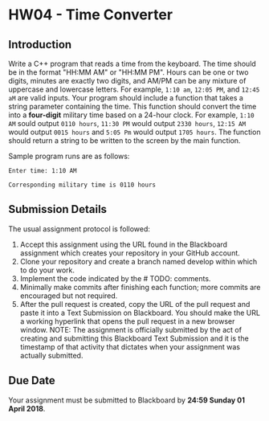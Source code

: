 # HW04 - Time Converter

## Introduction

Write a C++ program that reads a time from the keyboard. The time should be in the format "HH:MM AM" or "HH:MM PM". Hours can be one or two digits, minutes are exactly two digits, and AM/PM can be any mixture of uppercase and lowercase letters. For example, `1:10 am`, `12:05 PM`, and `12:45 aM` are valid inputs. Your program should include a function that takes a string parameter containing the time. This function should convert the time into a **four-digit** military time based on a 24-hour clock. For example, `1:10 AM` sould output `0110 hours`, `11:30 PM` would output `2330 hours`, `12:15 AM` would output `0015 hours` and `5:05 Pm` would output `1705 hours`. The function should return a string to be written to the screen by the main function.

Sample program runs are as follows:

```text
Enter time: 1:10 AM

Corresponding military time is 0110 hours
```

## Submission Details

The usual assignment protocol is followed:

1. Accept this assignment using the URL found in the Blackboard assignment which creates your repository in your GitHub account.
1. Clone your repository and create a branch named develop within which to do your work.
1. Implement the code indicated by the # TODO: comments.
1. Minimally make commits after finishing each function; more commits are encouraged but not required.
1. After the pull request is created, copy the URL of the pull request and paste it into a Text Submission on Blackboard. You should make the URL a working hyperlink that opens the pull request in a new browser window. NOTE: The assignment is officially submitted by the act of creating and submitting this Blackboard Text Submission and it is the timestamp of that activity that dictates when your assignment was actually submitted.

## Due Date

Your assignment must be submitted to Blackboard by **24:59 Sunday 01 April 2018**.
